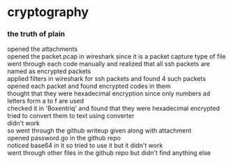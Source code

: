 # cryptography

### the truth of plain

opened the attachments  
opened the packet.pcap in wireshark since it is a packet capture type of file  
went through each code manually and realized that all ssh packets are named as encrypted packets  
applied filters in wireshark for ssh packets and found 4 such packets   
opened each packet and found encrypted codes in them  
thought that they were hexadecimal encryption since only numbers ad letters form a to f are used   
checked it in 'Boxentriq' and found that they were hexadecimal encrypted   
tried to convert them to text using converter  
didn't work  
so went through the github writeup given along with attachment   
opened password.go in the github repo   
noticed base64 in it so tried to use it but it didn't work  
went through other files in the github repo but didn't find anything else  
